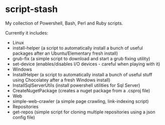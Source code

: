 script-stash
============

My collection of Powershell, Bash, Perl and Ruby scripts.

Currently it includes:
 - Linux
  - install-helper (a script to automatically install a bunch of useful packages after an Ubuntu/Elementary fresh install)
  - grub-fix (a simple script to download and start a grub fixing utility)
  - set-device (enables/disables I/O devices - careful when playing with it)
 - Windows
  - InstallHelper (a script to automatically install a bunch of useful stuff using Chocolatey after a fresh Windows install)
  - InstallSqlServerUtils (install powershell utilities for Sql Server)
  - CreateNugetPackage (creates a nuget package from a .csproj file)
 - Web
  - simple-web-crawler (a simple page crawling, link-indexing script)
 - Repositories
  - get-repos (simple script for cloning multiple repositories using a json config file) 
